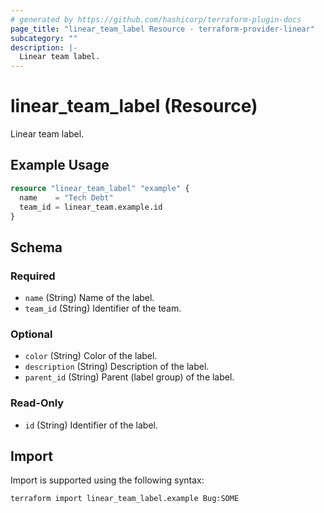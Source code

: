 ```yaml
---
# generated by https://github.com/hashicorp/terraform-plugin-docs
page_title: "linear_team_label Resource - terraform-provider-linear"
subcategory: ""
description: |-
  Linear team label.
---
```


# linear_team_label (Resource)

Linear team label.

## Example Usage

```terraform
resource "linear_team_label" "example" {
  name    = "Tech Debt"
  team_id = linear_team.example.id
}
```

<!-- schema generated by tfplugindocs -->
## Schema

### Required

- `name` (String) Name of the label.
- `team_id` (String) Identifier of the team.

### Optional

- `color` (String) Color of the label.
- `description` (String) Description of the label.
- `parent_id` (String) Parent (label group) of the label.

### Read-Only

- `id` (String) Identifier of the label.

## Import

Import is supported using the following syntax:

```shell
terraform import linear_team_label.example Bug:SOME
```

